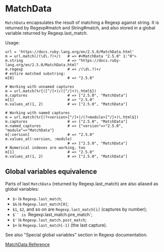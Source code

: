 # MatchData

`MatchData` encapsulates the result of matching a Regexp against string. It is
returned by Regexp#match and String#match, and also stored in a global
variable returned by Regexp.last_match.

Usage:

    url = 'https://docs.ruby-lang.org/en/2.5.0/MatchData.html'
    m = url.match(/(\d\.?)+/)   # => #<MatchData "2.5.0" 1:"0">
    m.string                    # => "https://docs.ruby-lang.org/en/2.5.0/MatchData.html"
    m.regexp                    # => /(\d\.?)+/
    # entire matched substring:
    m[0]                        # => "2.5.0"

    # Working with unnamed captures
    m = url.match(%r{([^/]+)/([^/]+)\.html$})
    m.captures                  # => ["2.5.0", "MatchData"]
    m[1]                        # => "2.5.0"
    m.values_at(1, 2)           # => ["2.5.0", "MatchData"]

    # Working with named captures
    m = url.match(%r{(?<version>[^/]+)/(?<module>[^/]+)\.html$})
    m.captures                  # => ["2.5.0", "MatchData"]
    m.named_captures            # => {"version"=>"2.5.0", "module"=>"MatchData"}
    m[:version]                 # => "2.5.0"
    m.values_at(:version, :module)
                                # => ["2.5.0", "MatchData"]
    # Numerical indexes are working, too
    m[1]                        # => "2.5.0"
    m.values_at(1, 2)           # => ["2.5.0", "MatchData"]

## Global variables equivalence

Parts of last `MatchData` (returned by Regexp.last_match) are also aliased as
global variables:

*   `$~` is `Regexp.last_match`;
*   `$&` is `Regexp.last_match[0]`;
*   `$1`, `$2`, and so on are `Regexp.last_match[i]` (captures by number);
*   `$`` is `Regexp.last_match.pre_match`;
*   `$'` is `Regexp.last_match.post_match`;
*   `$+` is `Regexp.last_match[-1]` (the last capture).


See also "Special global variables" section in Regexp documentation.

[MatchData Reference](https://ruby-doc.org/core-2.6/MatchData.html)
